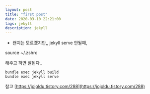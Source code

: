 ```yaml
---
layout: post
title: "first post"
date: 2020-03-10 22:21:00
tags: jekyll
description: jekyll
---
```


- 왠지는 모르겠지만,,
  jekyll serve 안될때,

source ~/.zshrc

해주고 하면 잘된다..

```
bundle exec jekyll build
bundle exec jekyll serve
```

참고 [https://jojoldu.tistory.com/288](https://jojoldu.tistory.com/288)
